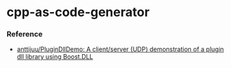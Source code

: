 cpp-as-code-generator
=====================
### Reference
- [anttijuu/PluginDllDemo: A client/server (UDP) demonstration of a plugin dll library using Boost.DLL](https://github.com/anttijuu/PluginDllDemo)
